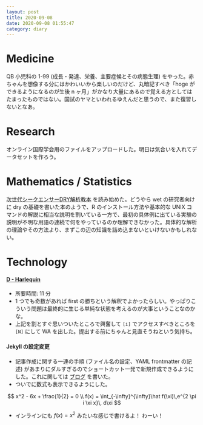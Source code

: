 ```yaml
---
layout: post
title: 2020-09-08
date: 2020-09-08 01:55:47
category: diary
---
```


# Medicine
QB 小児科の 1-99 (成長・発達、栄養、主要症候とその病態生理) をやった。赤ちゃんを想像する分にはかわいいから楽しいのだけど、丸暗記すべき「hoge ができるようになるのが生後 n ヶ月」がかなり大量にあるので覚える方としてはたまったものではない。国試のヤマといわれるゆえんだと思うので、また復習しないとなあ。

# Research
オンライン国際学会用のファイルをアップロードした。明日は気合いを入れてデータセットを作ろう。

# Mathematics / Statistics
[次世代シークエンサーDRY解析教本](https://www.amazon.co.jp/%E6%AC%A1%E4%B8%96%E4%BB%A3%E3%82%B7%E3%83%BC%E3%82%AF%E3%82%A8%E3%83%B3%E3%82%B5%E3%83%BCDRY%E8%A7%A3%E6%9E%90%E6%95%99%E6%9C%AC-%E6%B8%85%E6%B0%B4%E5%8E%9A%E5%BF%97/dp/478090983X/ref=asc_df_478090983X/?tag=jpgo-22&linkCode=df0&hvadid=407451734567&hvpos=&hvnetw=g&hvrand=11947490790065369144&hvpone=&hvptwo=&hvqmt=&hvdev=c&hvdvcmdl=&hvlocint=&hvlocphy=1009341&hvtargid=pla-851802069022&psc=1&th=1&psc=1) を読み始めた。どうやら wet の研究者向けに dry の基礎を書いた本のようで、R のインストール方法や基本的な UNIX コマンドの解説に相当な説明を割いている一方で、最初の具体例に出ている実験の説明が不明な用語の連続で何をやっているのか理解できなかった。具体的な解析の理論やその方法より、まずこの辺の知識を詰め込まないといけないかもしれない。

# Technology

#### [D - Harlequin](https://atcoder.jp/contests/caddi2018/tasks/caddi2018_b)
- 所要時間: 11 分
- 1 つでも奇数があれば first の勝ちという解釈でよかったらしい。やっぱりこういう問題は最終的に生じる単純な状態を考えるのが大事ということなのかな。
- 上記を割とすぐ思いついたところで興奮して `[i]` でアクセスすべきところを `[N]` にして WA を出した。提出する前にちゃんと見直そうねという気持ち。

#### Jekyll の設定変更
- 記事作成に関する一連の手順 (ファイル名の設定、YAML frontmatter の記述) があまりにダルすぎるのでショートカット一発で新規作成できるようにした。これに関しては [ブログ](https://i-was-a-ki.hatenablog.com/entry/2020/09/08/181337) を書いた。
- ついでに数式も表示できるようにした。

$$
x^2 - 6x + \frac{1}{2} = 0 \\
f(x) = \int_{-\infty}^{\infty}\hat f(\xi)\,e^{2 \pi i \xi x}\, d\xi
$$

- インラインにも $f(x) = x^2$ みたいな感じで書けるよ！ わーい！



